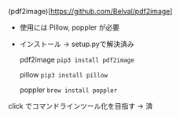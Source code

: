 (pdf2image)[https://github.com/Belval/pdf2image]
- 使用には Pillow, poppler が必要

- インストール → setup.pyで解決済み

  pdf2image `pip3 install pdf2image`

  pillow `pip3 install pillow`

  poppler `brew install poppler`


click でコマンドラインツール化を目指す → 済
